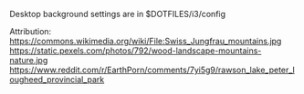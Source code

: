 
Desktop background settings are in $DOTFILES/i3/config

Attribution:
https://commons.wikimedia.org/wiki/File:Swiss_Jungfrau_mountains.jpg
https://static.pexels.com/photos/792/wood-landscape-mountains-nature.jpg
https://www.reddit.com/r/EarthPorn/comments/7yi5g9/rawson_lake_peter_lougheed_provincial_park

